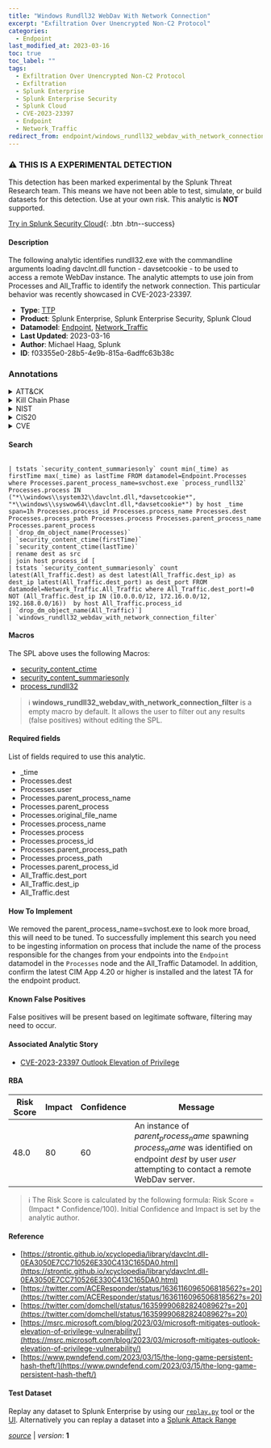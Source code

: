 ```yaml
---
title: "Windows Rundll32 WebDav With Network Connection"
excerpt: "Exfiltration Over Unencrypted Non-C2 Protocol"
categories:
  - Endpoint
last_modified_at: 2023-03-16
toc: true
toc_label: ""
tags:
  - Exfiltration Over Unencrypted Non-C2 Protocol
  - Exfiltration
  - Splunk Enterprise
  - Splunk Enterprise Security
  - Splunk Cloud
  - CVE-2023-23397
  - Endpoint
  - Network_Traffic
redirect_from: endpoint/windows_rundll32_webdav_with_network_connection/
---
```


### :warning: THIS IS A EXPERIMENTAL DETECTION
This detection has been marked experimental by the Splunk Threat Research team. This means we have not been able to test, simulate, or build datasets for this detection. Use at your own risk. This analytic is **NOT** supported.


[Try in Splunk Security Cloud](https://www.splunk.com/en_us/cyber-security.html){: .btn .btn--success}

#### Description

The following analytic identifies rundll32.exe with the commandline arguments loading davclnt.dll function - davsetcookie - to be used to access a remote WebDav instance. The analytic attempts to use join from Processes and All_Traffic to identify the network connection. This particular behavior was recently showcased in CVE-2023-23397.

- **Type**: [TTP](https://github.com/splunk/security_content/wiki/Detection-Analytic-Types)
- **Product**: Splunk Enterprise, Splunk Enterprise Security, Splunk Cloud
- **Datamodel**: [Endpoint](https://docs.splunk.com/Documentation/CIM/latest/User/Endpoint), [Network_Traffic](https://docs.splunk.com/Documentation/CIM/latest/User/NetworkTraffic)
- **Last Updated**: 2023-03-16
- **Author**: Michael Haag, Splunk
- **ID**: f03355e0-28b5-4e9b-815a-6adffc63b38c

### Annotations
<details>
  <summary>ATT&CK</summary>

<div markdown="1">

#### [ATT&CK](https://attack.mitre.org/)

| ID          | Technique   | Tactic         |
| ----------- | ----------- |--------------- |
| [T1048.003](https://attack.mitre.org/techniques/T1048/003/) | Exfiltration Over Unencrypted Non-C2 Protocol | Exfiltration |

</div>
</details>


<details>
  <summary>Kill Chain Phase</summary>

<div markdown="1">

* Actions On Objectives


</div>
</details>


<details>
  <summary>NIST</summary>

<div markdown="1">

* DE.CM



</div>
</details>

<details>
  <summary>CIS20</summary>

<div markdown="1">

* CIS 10



</div>
</details>

<details>
  <summary>CVE</summary>

<div markdown="1">

| ID          | Summary | [CVSS](https://nvd.nist.gov/vuln-metrics/cvss) |
| ----------- | ----------- | -------------- |
| [CVE-2023-23397](https://nvd.nist.gov/vuln/detail/CVE-2023-23397) | Microsoft Outlook Elevation of Privilege Vulnerability | None |



</div>
</details>


#### Search

```

| tstats `security_content_summariesonly` count min(_time) as firstTime max(_time) as lastTime FROM datamodel=Endpoint.Processes where Processes.parent_process_name=svchost.exe `process_rundll32` Processes.process IN ("*\\windows\\system32\\davclnt.dll,*davsetcookie*", "*\\windows\\syswow64\\davclnt.dll,*davsetcookie*") by host _time span=1h Processes.process_id Processes.process_name Processes.dest Processes.process_path Processes.process Processes.parent_process_name Processes.parent_process 
| `drop_dm_object_name(Processes)` 
| `security_content_ctime(firstTime)` 
| `security_content_ctime(lastTime)` 
| rename dest as src 
| join host process_id [ 
| tstats `security_content_summariesonly` count latest(All_Traffic.dest) as dest latest(All_Traffic.dest_ip) as dest_ip latest(All_Traffic.dest_port) as dest_port FROM datamodel=Network_Traffic.All_Traffic where All_Traffic.dest_port!=0 NOT (All_Traffic.dest_ip IN (10.0.0.0/12, 172.16.0.0/12, 192.168.0.0/16))  by host All_Traffic.process_id 
| `drop_dm_object_name(All_Traffic)`] 
| `windows_rundll32_webdav_with_network_connection_filter`
```

#### Macros
The SPL above uses the following Macros:
* [security_content_ctime](https://github.com/splunk/security_content/blob/develop/macros/security_content_ctime.yml)
* [security_content_summariesonly](https://github.com/splunk/security_content/blob/develop/macros/security_content_summariesonly.yml)
* [process_rundll32](https://github.com/splunk/security_content/blob/develop/macros/process_rundll32.yml)

> :information_source:
> **windows_rundll32_webdav_with_network_connection_filter** is a empty macro by default. It allows the user to filter out any results (false positives) without editing the SPL.



#### Required fields
List of fields required to use this analytic.
* _time
* Processes.dest
* Processes.user
* Processes.parent_process_name
* Processes.parent_process
* Processes.original_file_name
* Processes.process_name
* Processes.process
* Processes.process_id
* Processes.parent_process_path
* Processes.process_path
* Processes.parent_process_id
* All_Traffic.dest_port
* All_Traffic.dest_ip
* All_Traffic.dest



#### How To Implement
We removed the parent_process_name=svchost.exe to look more broad, this will need to be tuned. To successfully implement this search you need to be ingesting information on process that include the name of the process responsible for the changes from your endpoints into the `Endpoint` datamodel in the `Processes` node and the All_Traffic Datamodel. In addition, confirm the latest CIM App 4.20 or higher is installed and the latest TA for the endpoint product.
#### Known False Positives
False positives will be present based on legitimate software, filtering may need to occur.

#### Associated Analytic Story
* [CVE-2023-23397 Outlook Elevation of Privilege](/stories/cve-2023-23397_outlook_elevation_of_privilege)




#### RBA

| Risk Score  | Impact      | Confidence   | Message      |
| ----------- | ----------- |--------------|--------------|
| 48.0 | 80 | 60 | An instance of $parent_process_name$ spawning $process_name$ was identified on endpoint $dest$ by user $user$ attempting to contact a remote WebDav server. |


> :information_source:
> The Risk Score is calculated by the following formula: Risk Score = (Impact * Confidence/100). Initial Confidence and Impact is set by the analytic author.


#### Reference

* [https://strontic.github.io/xcyclopedia/library/davclnt.dll-0EA3050E7CC710526E330C413C165DA0.html](https://strontic.github.io/xcyclopedia/library/davclnt.dll-0EA3050E7CC710526E330C413C165DA0.html)
* [https://twitter.com/ACEResponder/status/1636116096506818562?s=20](https://twitter.com/ACEResponder/status/1636116096506818562?s=20)
* [https://twitter.com/domchell/status/1635999068282408962?s=20](https://twitter.com/domchell/status/1635999068282408962?s=20)
* [https://msrc.microsoft.com/blog/2023/03/microsoft-mitigates-outlook-elevation-of-privilege-vulnerability/](https://msrc.microsoft.com/blog/2023/03/microsoft-mitigates-outlook-elevation-of-privilege-vulnerability/)
* [https://www.pwndefend.com/2023/03/15/the-long-game-persistent-hash-theft/](https://www.pwndefend.com/2023/03/15/the-long-game-persistent-hash-theft/)



#### Test Dataset
Replay any dataset to Splunk Enterprise by using our [`replay.py`](https://github.com/splunk/attack_data#using-replaypy) tool or the [UI](https://github.com/splunk/attack_data#using-ui).
Alternatively you can replay a dataset into a [Splunk Attack Range](https://github.com/splunk/attack_range#replay-dumps-into-attack-range-splunk-server)




[*source*](https://github.com/splunk/security_content/tree/develop/detections/experimental/endpoint/windows_rundll32_webdav_with_network_connection.yml) \| *version*: **1**